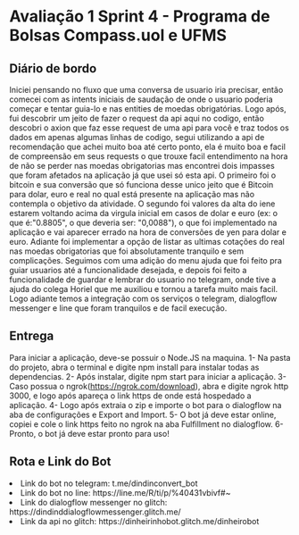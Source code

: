 # Avaliação 1 Sprint 4 - Programa de Bolsas Compass.uol e UFMS

## Diário de bordo
Iniciei pensando no fluxo que uma conversa de usuario iria precisar, então comecei com as intents iniciais de saudação de onde o usuario poderia começar e tentar guia-lo e nas entities de moedas obrigatórias. Logo após, fui descobrir um jeito de fazer o request da api aqui no codigo, então descobri o axion que faz esse request de uma api para você e traz todos os dados em apenas algumas linhas de codigo, segui utilizando a api de recomendação que achei muito boa até certo ponto, ela é muito boa e facil de compreensão em seus requests o que trouxe facil entendimento na hora de não se perder nas moedas obrigatorias mas encontrei dois impasses que foram afetados na aplicação já que usei só esta api. O primeiro foi o bitcoin e sua conversão que só funciona desse unico jeito que é Bitcoin para dolar, euro e real no qual está presente na aplicação mas não contempla o objetivo da atividade. O segundo foi valores da alta do iene estarem voltando acima da virgula inicial em casos de dolar e euro (ex: o que é:"0.8805", o que deveria ser: "0,0088"), o que foi implementado na aplicação e vai aparecer errado na hora de conversões de yen para dolar e euro. Adiante foi implementar a opção de listar as ultimas cotações do real nas moedas obrigatorias que foi absolutamente tranquilo e sem complicações. Seguimos com uma adição do menu ajuda que foi feito pra guiar usuarios até a funcionalidade desejada, e depois foi feito a funcionalidade de guardar e lembrar do usuario no telegram, onde tive a ajuda do colega Horiel que me auxiliou e tornou a tarefa muito mais facil. Logo adiante temos a integração com os serviços o telegram, dialogflow messenger e line que foram tranquilos e de facil execução.

## Entrega
Para iniciar a aplicação, deve-se possuir o Node.JS na maquina.
1- Na pasta do projeto, abra o terminal e digite npm install para instalar todas as dependencias.
2- Após instalar, digite npm start para iniciar a aplicação.
3- Caso possua o ngrok(https://ngrok.com/download), abra e digite ngrok http 3000, e logo após apareça o link https de onde está hospedado a aplicação.
4- Logo após extraia o zip e importe o bot para o dialogflow na aba de configurações e Export and Import.
5- O bot já deve estar online, copiei e cole o link https feito no ngrok na aba Fulfillment no dialogflow.
6- Pronto, o bot já deve estar pronto para uso!

## Rota e Link do Bot
<li>Link do bot no telegram: t.me/dindinconvert_bot
<li>Link do bot no line: https://line.me/R/ti/p/%40431vbivf#~
<li>Link do dialogflow messenger no glitch: https://dindinddialogflowmessenger.glitch.me/
<li>Link da api no glitch: https://dinheirinhobot.glitch.me/dinheirobot 
